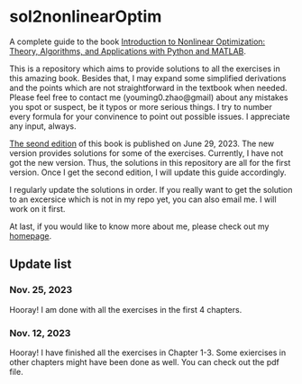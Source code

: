 # sol2nonlinearOptim
A complete guide to the book [Introduction to Nonlinear Optimization: Theory, Algorithms, and Applications with Python and MATLAB](https://archive.siam.org/books/mo19/).

This is a repository which aims to provide solutions to all the exercises in this amazing book. Besides that, I may expand some simplified derivations and the points which are not straightforward in the textbook when needed. Please feel free to contact me (youming0.zhao@gmail) about any mistakes you spot or suspect, be it typos or more serious things. I try to number every formula for your convinence to point out possible issues. I appreciate any input, always.

[The seond edition](https://epubs.siam.org/doi/book/10.1137/1.9781611977622) of this book is published on June 29, 2023. The new version provides solutions for some of the exercises. Currently, I have not got the new version. Thus, the solutions in this repository are all for the first version. Once I get the second edition, I will update this guide accordingly.

I regularly update the solutions in order. If you really want to get the solution to an excersice which is not in my repo yet, you can also email me. I will work on it first. 

At last, if you would like to know more about me, please check out my [homepage](https://mathfirst.github.io/).

## Update list

### Nov. 25, 2023
Hooray! I am done with all the exercises in the first 4 chapters.

### Nov. 12, 2023
Hooray! I have finished all the exercises in Chapter 1-3. Some exiercises in other chapters might have been done as well. You can check out the pdf file.
